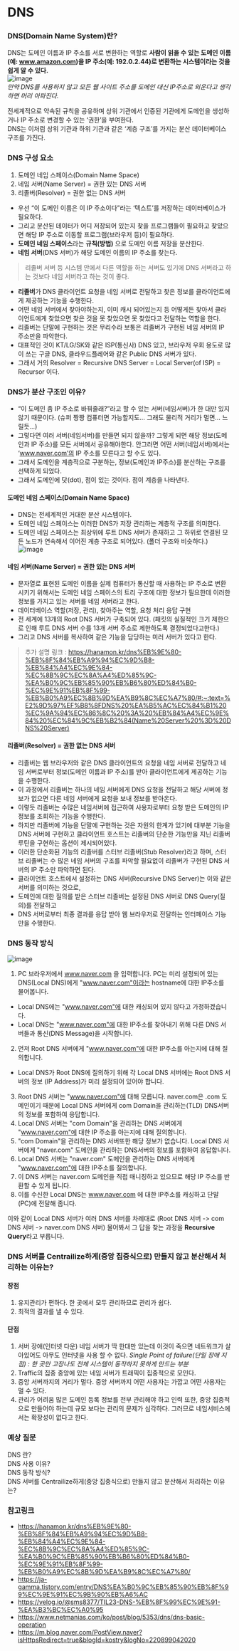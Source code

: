 # DNS
### DNS(Domain Name System)란? 
DNS는 도메인 이름과 IP 주소를 서로 변환하는 역할로 **사람이 읽을 수 있는 도메인 이름(예: www.amazon.com)을 IP 주소(예: 192.0.2.44)로 변환하는 시스템이라는 것을 쉽게 알 수 있다.**    
![image](https://user-images.githubusercontent.com/68904159/189646439-9436d59f-5f9f-44f6-82b7-0bf71a1bf4a8.png)  
_만약 DNS를 사용하지 않고 모든 웹 사이트 주소를 도메인 대신 IP주소로 외운다고 생각하면 머리 아파진다._    

전세계적으로 약속된 규칙을 공유하며 상위 기관에서 인증된 기관에게 도메인을 생성하거나 IP 주소로 변경할 수 있는 ‘권한’을 부여한다.  
DNS는 이처럼 상위 기관과 하위 기관과 같은 ‘계층 구조’를 가지는 분산 데이터베이스 구조를 가진다.  

### DNS 구성 요소
1. 도메인 네임 스페이스(Domain Name Space)
2. 네임 서버(Name Server) = 권한 있는 DNS 서버
3. 리졸버(Resolver) = 권한 없는 DNS 서버

- 우선 “이 도메인 이름은 이 IP 주소이다”라는 ‘텍스트’를 저장하는 데이터베이스가 필요하다.  
- 그리고 분산된 데이터가 어디 저장되어 있는지 찾을 프로그램들이 필요하고 찾았으면 해당 IP 주소로 이동할 프로그램(브라우저 등)이 필요하다.  
- **도메인 네임 스페이스**라는 **규칙(방법)** 으로 도메인 이름 저장을 분산한다.  
- **네임 서버**(DNS 서버)가 해당 도메인 이름의 IP 주소를 찾는다.  
> 리졸버 서버 등 시스템 안에서 다른 역할을 하는 서버도 있기에 DNS 서버라고 하는 것보다 네임 서버라고 하는 것이 좋다.
- **리졸버**가 DNS 클라이언트 요청을 네임 서버로 전달하고 찾은 정보를 클라이언트에게 제공하는 기능을 수행한다.  
- 어떤 네임 서버에서 찾아야하는지, 이미 캐시 되어있는지 등 어떻게든 찾아서 클라이언트에게 찾았으면 찾은 것을 못 찾았으면 못 찾았다고 전달하는 역할을 한다.  
- 리졸버는 단말에 구현하는 것은 무리수라 보통은 리졸버가 구현된 네임 서버의 IP 주소만을 파악한다.  
- 대표적인 것이 KT/LG/SK와 같은 ISP(통신사) DNS 있고, 브라우저 우회 용도로 많이 쓰는 구글 DNS, 클라우드플레어와 같은 Public DNS 서버가 있다.  
- 그래서 거의 Resolver = Recursive DNS Server = Local Server(of ISP) = Recursor 이다.

### DNS가 분산 구조인 이유?
- “이 도메인 좀 IP 주소로 바꿔줄래?”라고 할 수 있는 서버(네임서버)가 한 대만 있지 않기 때문이다. (슈퍼 짱짱 컴퓨터면 가능할지도… 그래도 물리적 거리가 멀면… 느릴듯…)
- 그렇다면 여러 서버(네임서버)를 만들면 되지 않을까? 그렇게 되면 해당 정보(도메인과 IP 주소)를 모든 서버에서 공유해야한다. 안그러면 어떤 서버(네임서버)에서는 ‘www.naver.com’의 IP 주소를 모른다고 할 수도 있다.
- 그래서 도메인을 계층적으로 구분하는, 정보(도메인과 IP주소)를 분산하는 구조를 선택하게 되었다.
- 그래서 도메인에 닷(dot), 점이 있는 것이다. 점이 계층을 나타낸다.

#### 도메인 네임 스페이스(Domain Name Space)
- DNS는 전세계적인 거대한 분산 시스템이다.
- 도메인 네임 스페이스는 이러한 DNS가 저장 관리하는 계층적 구조를 의미한다.
- 도메인 네임 스페이스는 최상위에 루트 DNS 서버가 존재하고 그 하위로 연결된 모든 노드가 연속해서 이어진 계층 구조로 되어있다. (폴더 구조와 비슷하다.)  
![image](https://user-images.githubusercontent.com/68904159/189644648-5fc7c9c8-7cf5-4261-8e99-bb74e1a5396c.png)

#### 네임 서버(Name Server) = 권한 있는 DNS 서버
- 문자열로 표현된 도메인 이름을 실제 컴퓨터가 통신할 때 사용하는 IP 주소로 변환시키기 위해서는 도메인 네임 스페이스의 트리 구조에 대한 정보가 필요한데 이러한 정보를 가지고 있는 서버를 네임 서버라고 한다.
- 데이터베이스 역할(저장, 관리), 찾아주는 역할, 요청 처리 응답 구현
- 전 세계에 13개의 Root DNS 서버가 구축되어 있다. (패킷의 실질적인 크기 제한으로 인해 루트 DNS 서버 수를 13개 서버 주소로 제한하도록 결정되었다고한다.)
- 그리고 DNS 서버를 복사하여 같은 기능을 담당하는 미러 서버가 있다고 한다.
> 추가 설명 링크 : https://hanamon.kr/dns%EB%9E%80-%EB%8F%84%EB%A9%94%EC%9D%B8-%EB%84%A4%EC%9E%84-%EC%8B%9C%EC%8A%A4%ED%85%9C-%EA%B0%9C%EB%85%90%EB%B6%80%ED%84%B0-%EC%9E%91%EB%8F%99-%EB%B0%A9%EC%8B%9D%EA%B9%8C%EC%A7%80/#:~:text=%E2%9D%97%EF%B8%8FDNS%20%EA%B5%AC%EC%84%B1%20%EC%9A%94%EC%86%8C%20%3A%20%EB%84%A4%EC%9E%84%20%EC%84%9C%EB%B2%84(Name%20Server%20%3D%20DNS%20Server)

#### 리졸버(Resolver) = 권한 없는 DNS 서버
- 리졸버는 웹 브라우저와 같은 DNS 클라이언트의 요청을 네임 서버로 전달하고 네임 서버로부터 정보(도메인 이름과 IP 주소)를 받아 클라이언트에게 제공하는 기능을 수행한다.
- 이 과정에서 리졸버는 하나의 네임 서버에게 DNS 요청을 전달하고 해당 서버에 정보가 없으면 다른 네임 서버에게 요청을 보내 정보를 받아온다.
- 이렇듯 리졸버는 수많은 네임서버에 접근하여 사용자로부터 요청 받은 도메인의 IP 정보를 조회하는 기능을 수행한다.
- 하지만 리졸버에 기능을 단말에 구현하는 것은 자원의 한계가 있기에 대부분 기능을 DNS 서버에 구현하고 클라이언트 호스트는 리졸버의 단순한 기능만을 지닌 리졸버 루틴을 구현하는 옵션이 제시되어있다.
- 이러한 단순화된 기능의 리졸버를 스터브 리졸버(Stub Resolver)라고 하며, 스터브 리졸버는 수 많은 네임 서버의 구조를 파악할 필요없이 리졸버가 구현된 DNS 서버의 IP 주소만 파악하면 된다.
- 클라이언트 호스트에서 설정하는 DNS 서버(Recursive DNS Server)는 이와 같은 서버를 의미하는 것으로,
- 도메인에 대한 질의를 받은 스터브 리졸버는 설정된 DNS 서버로 DNS Query(질의)를 전달하고
- DNS 서버로부터 최종 결과를 응답 받아 웹 브라우저로 전달하는 인터페이스 기능만을 수행한다.

### DNS 동작 방식
![image](https://user-images.githubusercontent.com/68904159/189647391-f2821bd8-7067-4dc2-ab49-b1a44e29d578.png)
1. PC 브라우저에서 www.naver.com 을 입력합니다. PC는 미리 설정되어 있는 DNS(Local DNS)에게 "www.naver.com"이라는 hostname에 대한 IP주소를 물어봅니다.
- Local DNS에는 "www.naver.com"에 대한 캐싱되어 있지 않다고 가정하겠습니다.
- Local DNS는 "www.naver.com"에 대한 IP주소를 찾아내기 위해 다른 DNS 서버들과 통신(DNS Message)을 시작합니다. 
2. 먼저 Root DNS 서버에게 "www.naver.com"에 대한 IP주소를 아는지에 대해 질의합니다.
- Local DNS가 Root DNS에 질의하기 위해 각 Local DNS 서버에는 Root DNS 서버의 정보 (IP Address)가 미리 설정되어 있어야 합니다.
3. Root DNS 서버는 "www.naver.com"에 대해 모릅니다. naver.com은 .com 도메인이기 때문에 Local DNS 서버에게 com Domain을 관리하는(TLD) DNS서버의 정보를 포함하여 응답합니다.
4. Local DNS 서버는 "com Domain"을 관리하는 DNS 서버에게 "www.naver.com"에 대한 IP 주소를 아는지에 대해 질의합니다.
5. "com Domain"을 관리하는 DNS 서버또한 해당 정보가 없습니다. Local DNS 서버에게 "naver.com" 도메인을 관리하는 DNS서버의 정보를 포함하여 응답합니다.
6. Local DNS 서버는 "naver.com" 도메인을 관리하는 DNS 서버에게 "www.naver.com"에 대한 IP주소를 질의합니다.
7. 이 DNS 서버는 naver.com 도메인을 직접 매니징하고 있으므로 해당 IP 주소를 반환할 수 있게 됩니다.
8. 이를 수신한 Local DNS는 www.naver.com 에 대한 IP주소를 캐싱하고 단말(PC)에 전달해 줍니다.

이와 같이 Local DNS 서버가 여러 DNS 서버를 차례대로 (Root DNS 서버 -> com DNS 서버 -> naver.com DNS 서버) 물어봐서 그 답을 찾는 과정을 **Recursive Query**라고 부릅니다.

### DNS 서버를 Centrailize하게(중앙 집중식으로) 만들지 않고 분산해서 처리하는 이유는?
#### 장점
1. 유지관리가 편하다.
한 곳에서 모두 관리하므로 관리가 쉽다.
2. 최적의 결과를 낼 수 있다.
#### 단점
1. 서버 장애(인터넷 다운)
네임 서버가 딱 한대만 있는데 이것이 죽으면 네트워크가 살아있어도 아무도 인터넷을 사용 할 수 없다.
_Single Point of failure(단일 장애 지점) : 한 곳만 고장나도 전체 시스템이 동작하지 못하게 만드는 부분_  
2. Traffic의 집중
중앙에 있는 네임 서버가 트래픽이 집중적으로 모인다.
3. 중앙 서버까지의 거리가 멀다.
중앙 서버까지 어떤 사용자는 가깝고 어떤 사용자는 멀 수 있다.
4. 관리가 어려움
많은 도메인 등록 정보를 전부 관리해야 하고 인력 또한, 중앙 집중적으로 만들어야 하는데 규모 보다는 관리의 문제가 심각하다. 그러므로 네임서비스에서는 확장성이 없다고 한다.

### 예상 질문
DNS 란?  
DNS 사용 이유?  
DNS 동작 방식?  
DNS 서버를 Centrailize하게(중앙 집중식으로) 만들지 않고 분산해서 처리하는 이유는?


### 참고링크
- https://hanamon.kr/dns%EB%9E%80-%EB%8F%84%EB%A9%94%EC%9D%B8-%EB%84%A4%EC%9E%84-%EC%8B%9C%EC%8A%A4%ED%85%9C-%EA%B0%9C%EB%85%90%EB%B6%80%ED%84%B0-%EC%9E%91%EB%8F%99-%EB%B0%A9%EC%8B%9D%EA%B9%8C%EC%A7%80/
- https://ja-gamma.tistory.com/entry/DNS%EA%B0%9C%EB%85%90%EB%8F%99%EC%9E%91%EC%9B%90%EB%A6%AC
- https://velog.io/@sms8377/TIL23-DNS-%EB%8F%99%EC%9E%91-%EA%B3%BC%EC%A0%95
- https://www.netmanias.com/ko/post/blog/5353/dns/dns-basic-operation
- https://m.blog.naver.com/PostView.naver?isHttpsRedirect=true&blogId=kostry&logNo=220899042020
